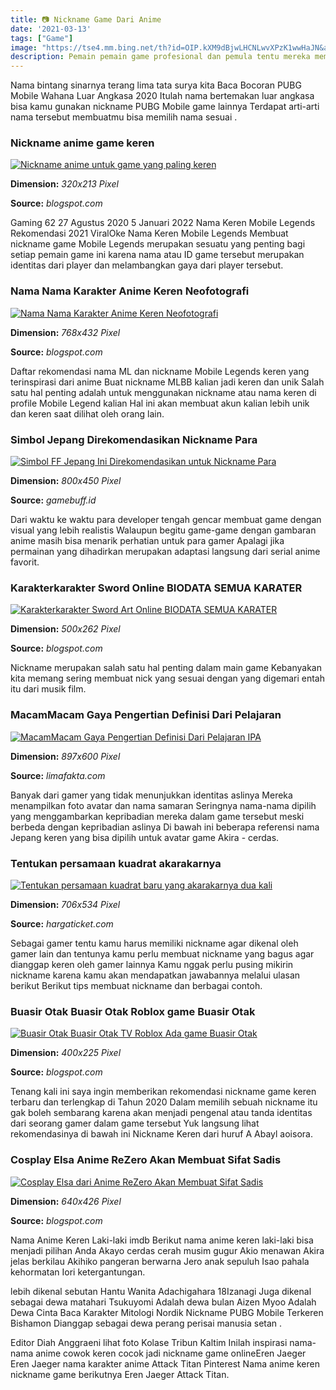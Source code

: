 ```yaml
---
title: 📷 Nickname Game Dari Anime
date: '2021-03-13'
tags: ["Game"]
image: "https://tse4.mm.bing.net/th?id=OIP.kXM9dBjwLHCNLwvXPzK1wwHaJN&amp;pid=15.1"
description: Pemain pemain game profesional dan pemula tentu mereka memiliki nickname yang berebda beda dan kebanyakan nickname mereka unik misalkan Jessnolimit di ML dan
---
```




Nama bintang sinarnya terang lima tata surya kita Baca Bocoran PUBG Mobile Wahana Luar Angkasa 2020 Itulah nama bertemakan luar angkasa bisa kamu gunakan nickname PUBG Mobile game lainnya Terdapat arti-arti nama tersebut membuatmu bisa memilih nama sesuai .



### Nickname anime game keren

[![Nickname anime untuk game yang paling keren](https://4.bp.blogspot.com/-v-NvokOMp9Y/X1GqUlEeM1I/AAAAAAAAENo/Cq2ZxuLm0gEcWxqXcMFl02EdPAL_MWJmQCLcBGAsYHQ/s320/Nickname-game-anime.jpg)](https://4.bp.blogspot.com/-v-NvokOMp9Y/X1GqUlEeM1I/AAAAAAAAENo/Cq2ZxuLm0gEcWxqXcMFl02EdPAL_MWJmQCLcBGAsYHQ/s320/Nickname-game-anime.jpg)


**Dimension:** _320x213 Pixel_ 

**Source:** _blogspot.com_ 


Gaming 62 27 Agustus 2020 5 Januari 2022 Nama Keren Mobile Legends Rekomendasi 2021 ViralOke Nama Keren Mobile Legends Membuat nickname game Mobile Legends merupakan sesuatu yang penting bagi setiap pemain game ini karena nama atau ID game tersebut merupakan identitas dari player dan melambangkan gaya dari player tersebut.


### Nama Nama Karakter Anime Keren Neofotografi

[![Nama Nama Karakter Anime Keren  Neofotografi](https://lh6.googleusercontent.com/proxy/q8Yi2pbhGLHZL2vZwDbxbNYGsLHiJTwuYnFICB7hVhOr_dMjFOejce9mVOkpfk-aVa9CNsC5EhtRGttkws9T2SZ5_aHg4KmLpgjiy199Z1dvZRr3WT0K5ZrHs1YTeMZ2OcQ=w1200-h630-p-k-no-nu)](https://lh6.googleusercontent.com/proxy/q8Yi2pbhGLHZL2vZwDbxbNYGsLHiJTwuYnFICB7hVhOr_dMjFOejce9mVOkpfk-aVa9CNsC5EhtRGttkws9T2SZ5_aHg4KmLpgjiy199Z1dvZRr3WT0K5ZrHs1YTeMZ2OcQ=w1200-h630-p-k-no-nu)


**Dimension:** _768x432 Pixel_ 

**Source:** _blogspot.com_ 


Daftar rekomendasi nama ML dan nickname Mobile Legends keren yang terinspirasi dari anime Buat nickname MLBB kalian jadi keren dan unik Salah satu hal penting adalah untuk menggunakan nickname atau nama keren di profile Mobile Legend kalian Hal ini akan membuat akun kalian lebih unik dan keren saat dilihat oleh orang lain.


### Simbol Jepang Direkomendasikan Nickname Para 

[![Simbol FF Jepang Ini Direkomendasikan untuk Nickname Para ](https://gamebuff.id/wp-content/uploads/2021/05/simbol-ff-jepang.jpg)](https://gamebuff.id/wp-content/uploads/2021/05/simbol-ff-jepang.jpg)


**Dimension:** _800x450 Pixel_ 

**Source:** _gamebuff.id_ 


Dari waktu ke waktu para developer tengah gencar membuat game dengan visual yang lebih realistis Walaupun begitu game-game dengan gambaran anime masih bisa menarik perhatian untuk para gamer Apalagi jika permainan yang dihadirkan merupakan adaptasi langsung dari serial anime favorit.


### Karakterkarakter Sword Online BIODATA SEMUA KARATER 

[![Karakterkarakter Sword Art Online BIODATA SEMUA KARATER ](https://3.bp.blogspot.com/-PxEr7GMiEI4/UM2AVVfGivI/AAAAAAAAAMU/2e2YC8DXn7U/w1200-h630-p-k-no-nu/18329_441252119268054_866766891_n.jpg)](https://3.bp.blogspot.com/-PxEr7GMiEI4/UM2AVVfGivI/AAAAAAAAAMU/2e2YC8DXn7U/w1200-h630-p-k-no-nu/18329_441252119268054_866766891_n.jpg)


**Dimension:** _500x262 Pixel_ 

**Source:** _blogspot.com_ 


Nickname merupakan salah satu hal penting dalam main game Kebanyakan kita memang sering membuat nick yang sesuai dengan yang digemari entah itu dari musik film.


### MacamMacam Gaya Pengertian Definisi Dari Pelajaran 

[![MacamMacam Gaya  Pengertian Definisi Dari Pelajaran IPA ](https://limafakta.com/wp-content/uploads/2020/07/macam-macam-gaya-1.jpg)](https://limafakta.com/wp-content/uploads/2020/07/macam-macam-gaya-1.jpg)


**Dimension:** _897x600 Pixel_ 

**Source:** _limafakta.com_ 


Banyak dari gamer yang tidak menunjukkan identitas aslinya Mereka menampilkan foto avatar dan nama samaran Seringnya nama-nama dipilih yang menggambarkan kepribadian mereka dalam game tersebut meski berbeda dengan kepribadian aslinya Di bawah ini beberapa referensi nama Jepang keren yang bisa dipilih untuk avatar game Akira - cerdas.


### Tentukan persamaan kuadrat akarakarnya 

[![Tentukan persamaan kuadrat baru yang akarakarnya dua kali ](https://hargaticket.com/wp-content/uploads/2020/09/kuadrat.jpg)](https://hargaticket.com/wp-content/uploads/2020/09/kuadrat.jpg)


**Dimension:** _706x534 Pixel_ 

**Source:** _hargaticket.com_ 


Sebagai gamer tentu kamu harus memiliki nickname agar dikenal oleh gamer lain dan tentunya kamu perlu membuat nickname yang bagus agar dianggap keren oleh gamer lainnya Kamu nggak perlu pusing mikirin nickname karena kamu akan mendapatkan jawabannya melalui ulasan berikut Berikut tips membuat nickname dan berbagai contoh.


### Buasir Otak Buasir Otak Roblox game Buasir Otak 

[![Buasir Otak Buasir Otak TV Roblox  Ada game Buasir Otak ](https://1.bp.blogspot.com/-hB0b39txKEo/YQ5bOKg3vDI/AAAAAAAAsXw/aW9DSdHi0uEs4Itit-UCM05T4TgPOTs4QCLcBGAsYHQ/w400-h225/coverblog.jpg)](https://1.bp.blogspot.com/-hB0b39txKEo/YQ5bOKg3vDI/AAAAAAAAsXw/aW9DSdHi0uEs4Itit-UCM05T4TgPOTs4QCLcBGAsYHQ/w400-h225/coverblog.jpg)


**Dimension:** _400x225 Pixel_ 

**Source:** _blogspot.com_ 


Tenang kali ini saya ingin memberikan rekomendasi nickname game keren terbaru dan terlengkap di Tahun 2020 Dalam memilih sebuah nickname itu gak boleh sembarang karena akan menjadi pengenal atau tanda identitas dari seorang gamer dalam game tersebut Yuk langsung lihat rekomendasinya di bawah ini Nickname Keren dari huruf A Abayl aoisora.


### Cosplay Elsa Anime ReZero Akan Membuat Sifat Sadis 

[![Cosplay Elsa dari Anime ReZero Akan Membuat Sifat Sadis ](https://1.bp.blogspot.com/-icD4Y1PcYJo/WDlbYMmZAdI/AAAAAAAAALU/Qn-rH6BuADsn-hvafNEG9_ggfjUaT0LswCLcB/s640/Bloodless-ElsaGranhiert-Cosplay-6.jpg)](https://1.bp.blogspot.com/-icD4Y1PcYJo/WDlbYMmZAdI/AAAAAAAAALU/Qn-rH6BuADsn-hvafNEG9_ggfjUaT0LswCLcB/s640/Bloodless-ElsaGranhiert-Cosplay-6.jpg)


**Dimension:** _640x426 Pixel_ 

**Source:** _blogspot.com_ 



Nama Anime Keren Laki-laki imdb Berikut nama anime keren laki-laki bisa menjadi pilihan Anda Akayo cerdas cerah musim gugur Akio menawan Akira jelas berkilau Akihiko pangeran berwarna Jero anak sepuluh Isao pahala kehormatan Iori ketergantungan.


lebih dikenal sebutan Hantu Wanita Adachigahara 18Izanagi Juga dikenal sebagai dewa matahari Tsukuyomi Adalah dewa bulan Aizen Myoo Adalah Dewa Cinta Baca Karakter Mitologi Nordik Nickname PUBG Mobile Terkeren Bishamon Dianggap sebagai dewa perang perisai manusia setan .


Editor Diah Anggraeni lihat foto Kolase Tribun Kaltim Inilah inspirasi nama-nama anime cowok keren cocok jadi nickname game onlineEren Jaeger Eren Jaeger nama karakter anime Attack Titan Pinterest Nama anime keren nickname game berikutnya Eren Jaeger Attack Titan.




